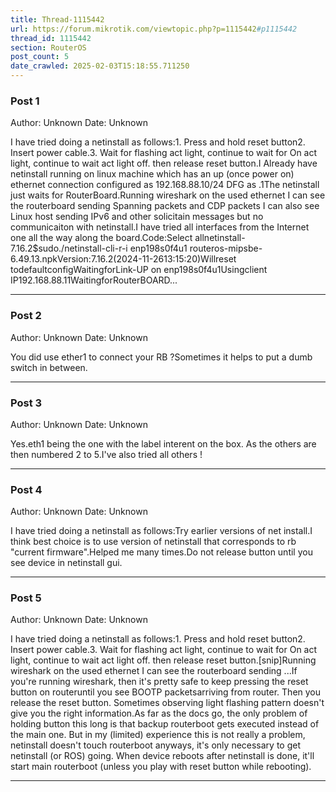 ```yaml
---
title: Thread-1115442
url: https://forum.mikrotik.com/viewtopic.php?p=1115442#p1115442
thread_id: 1115442
section: RouterOS
post_count: 5
date_crawled: 2025-02-03T15:18:55.711250
---
```


### Post 1
Author: Unknown
Date: Unknown

I have tried doing a netinstall as follows:1. Press and hold reset button2. Insert power cable.3. Wait for flashing act light, continue to wait for On act light, continue to wait act light off.  then release reset button.I Already have netinstall running on linux machine which has an up (once power on) ethernet connection configured as 192.168.88.10/24 DFG as .1The netinstall just waits for RouterBoard.Running wireshark on the used ethernet I can see the routerboard sending Spanning packets and CDP packets I can also see Linux host sending IPv6 and other solicitain messages but no communicaiton with netinstall.I have tried all interfaces from the Internet one all the way along the board.Code:Select allnetinstall-7.16.2$sudo./netinstall-cli-r-i enp198s0f4u1 routeros-mipsbe-6.49.13.npkVersion:7.16.2(2024-11-2613:15:20)Willreset todefaultconfigWaitingforLink-UP on enp198s0f4u1Usingclient IP192.168.88.11WaitingforRouterBOARD...

---
### Post 2
Author: Unknown
Date: Unknown

You did use ether1 to connect your RB ?Sometimes it helps to put a dumb switch in between.

---
### Post 3
Author: Unknown
Date: Unknown

Yes.eth1 being the one with the label interent on the box. As the others are then numbered 2 to 5.I've also tried all others !

---
### Post 4
Author: Unknown
Date: Unknown

I have tried doing a netinstall as follows:Try earlier versions of net install.I think best choice is to use version of netinstall that corresponds to rb "current firmware".Helped me many times.Do not release button until you see device in netinstall gui.

---
### Post 5
Author: Unknown
Date: Unknown

I have tried doing a netinstall as follows:1. Press and hold reset button2. Insert power cable.3. Wait for flashing act light, continue to wait for On act light, continue to wait act light off.  then release reset button.[snip]Running wireshark on the used ethernet I can see the routerboard sending ...If you're running wireshark, then it's pretty safe to keep pressing the reset button on routeruntil you see BOOTP packetsarriving from router. Then you release the reset button. Sometimes observing light flashing pattern doesn't give you the right information.As far as the docs go, the only problem of holding button this long is that backup routerboot gets executed instead of the main one. But in my (limited) experience this is not really a problem, netinstall doesn't touch routerboot anyways, it's only necessary to get netinstall (or ROS) going. When device reboots after netinstall is done, it'll start main routerboot (unless you play with reset button while rebooting).

---
